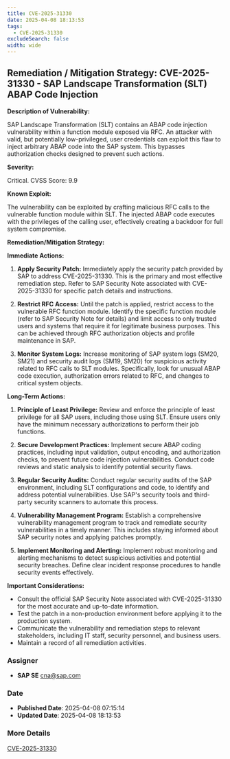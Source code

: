```yaml
---
title: CVE-2025-31330
date: 2025-04-08 18:13:53
tags:
  - CVE-2025-31330
excludeSearch: false
width: wide
---
```


## Remediation / Mitigation Strategy: CVE-2025-31330 - SAP Landscape Transformation (SLT) ABAP Code Injection

**Description of Vulnerability:**

SAP Landscape Transformation (SLT) contains an ABAP code injection vulnerability within a function module exposed via RFC.  An attacker with valid, but potentially low-privileged, user credentials can exploit this flaw to inject arbitrary ABAP code into the SAP system. This bypasses authorization checks designed to prevent such actions.

**Severity:**

Critical. CVSS Score: 9.9

**Known Exploit:**

The vulnerability can be exploited by crafting malicious RFC calls to the vulnerable function module within SLT.  The injected ABAP code executes with the privileges of the calling user, effectively creating a backdoor for full system compromise.

**Remediation/Mitigation Strategy:**

**Immediate Actions:**

1.  **Apply Security Patch:** Immediately apply the security patch provided by SAP to address CVE-2025-31330.  This is the primary and most effective remediation step. Refer to SAP Security Note associated with CVE-2025-31330 for specific patch details and instructions.

2.  **Restrict RFC Access:**  Until the patch is applied, restrict access to the vulnerable RFC function module. Identify the specific function module (refer to SAP Security Note for details) and limit access to only trusted users and systems that require it for legitimate business purposes. This can be achieved through RFC authorization objects and profile maintenance in SAP.

3.  **Monitor System Logs:**  Increase monitoring of SAP system logs (SM20, SM21) and security audit logs (SM19, SM20) for suspicious activity related to RFC calls to SLT modules.  Specifically, look for unusual ABAP code execution, authorization errors related to RFC, and changes to critical system objects.

**Long-Term Actions:**

1.  **Principle of Least Privilege:** Review and enforce the principle of least privilege for all SAP users, including those using SLT. Ensure users only have the minimum necessary authorizations to perform their job functions.

2.  **Secure Development Practices:**  Implement secure ABAP coding practices, including input validation, output encoding, and authorization checks, to prevent future code injection vulnerabilities.  Conduct code reviews and static analysis to identify potential security flaws.

3.  **Regular Security Audits:**  Conduct regular security audits of the SAP environment, including SLT configurations and code, to identify and address potential vulnerabilities.  Use SAP's security tools and third-party security scanners to automate this process.

4.  **Vulnerability Management Program:**  Establish a comprehensive vulnerability management program to track and remediate security vulnerabilities in a timely manner.  This includes staying informed about SAP security notes and applying patches promptly.

5.  **Implement Monitoring and Alerting:** Implement robust monitoring and alerting mechanisms to detect suspicious activities and potential security breaches. Define clear incident response procedures to handle security events effectively.

**Important Considerations:**

*   Consult the official SAP Security Note associated with CVE-2025-31330 for the most accurate and up-to-date information.
*   Test the patch in a non-production environment before applying it to the production system.
*   Communicate the vulnerability and remediation steps to relevant stakeholders, including IT staff, security personnel, and business users.
*   Maintain a record of all remediation activities.

### Assigner
- **SAP SE** <cna@sap.com>

### Date
- **Published Date**: 2025-04-08 07:15:14
- **Updated Date**: 2025-04-08 18:13:53

### More Details
[CVE-2025-31330](https://www.cvedetails.com/cve/CVE-2025-31330)